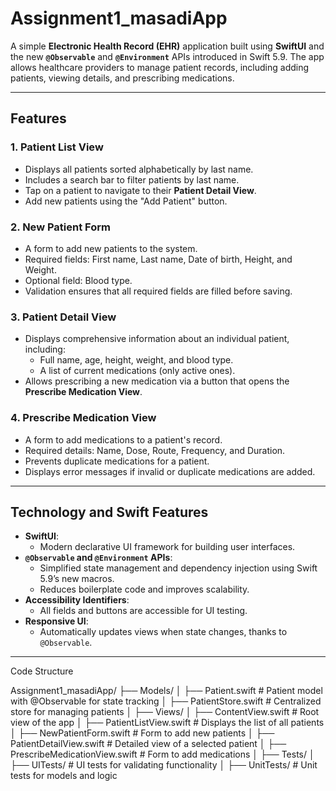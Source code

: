 # Assignment1_masadiApp

A simple **Electronic Health Record (EHR)** application built using **SwiftUI** and the new **`@Observable`** and **`@Environment`** APIs introduced in Swift 5.9. The app allows healthcare providers to manage patient records, including adding patients, viewing details, and prescribing medications.

---

## Features

### 1. **Patient List View**
- Displays all patients sorted alphabetically by last name.
- Includes a search bar to filter patients by last name.
- Tap on a patient to navigate to their **Patient Detail View**.
- Add new patients using the "Add Patient" button.

### 2. **New Patient Form**
- A form to add new patients to the system.
- Required fields: First name, Last name, Date of birth, Height, and Weight.
- Optional field: Blood type.
- Validation ensures that all required fields are filled before saving.

### 3. **Patient Detail View**
- Displays comprehensive information about an individual patient, including:
  - Full name, age, height, weight, and blood type.
  - A list of current medications (only active ones).
- Allows prescribing a new medication via a button that opens the **Prescribe Medication View**.

### 4. **Prescribe Medication View**
- A form to add medications to a patient's record.
- Required details: Name, Dose, Route, Frequency, and Duration.
- Prevents duplicate medications for a patient.
- Displays error messages if invalid or duplicate medications are added.

---

## Technology and Swift Features

- **SwiftUI**:
  - Modern declarative UI framework for building user interfaces.
- **`@Observable` and `@Environment` APIs**:
  - Simplified state management and dependency injection using Swift 5.9’s new macros.
  - Reduces boilerplate code and improves scalability.
- **Accessibility Identifiers**:
  - All fields and buttons are accessible for UI testing.
- **Responsive UI**:
  - Automatically updates views when state changes, thanks to `@Observable`.

---

Code Structure

Assignment1_masadiApp/ ├── Models/ │ ├── Patient.swift # Patient model with @Observable for state tracking │ ├── PatientStore.swift # Centralized store for managing patients │ ├── Views/ │ ├── ContentView.swift # Root view of the app │ ├── PatientListView.swift # Displays the list of all patients │ ├── NewPatientForm.swift # Form to add new patients │ ├── PatientDetailView.swift # Detailed view of a selected patient │ ├── PrescribeMedicationView.swift # Form to add medications │ ├── Tests/ │ ├── UITests/ # UI tests for validating functionality │ ├── UnitTests/ # Unit tests for models and logic

